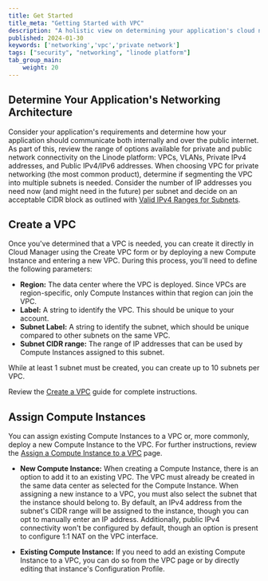 ```yaml
---
title: Get Started
title_meta: "Getting Started with VPC"
description: "A holistic view on determining your application's cloud networking infrastructure, creating a VPC, and assigning your instances to a VPC."
published: 2024-01-30
keywords: ['networking','vpc','private network']
tags: ["security", "networking", "linode platform"]
tab_group_main:
    weight: 20
---
```


## Determine Your Application's Networking Architecture

Consider your application's requirements and determine how your application should communicate both internally and over the public internet. As part of this, review the range of options available for private and public network connectivity on the Linode platform: VPCs, VLANs, Private IPv4 addresses, and Public IPv4/IPv6 addresses. When choosing VPC for private networking (the most common product), determine if segmenting the VPC into multiple subnets is needed. Consider the number of IP addresses you need now (and might need in the future) per subnet and decide on an acceptable CIDR block as outlined with [Valid IPv4 Ranges for Subnets](/docs/products/networking/vpc/guides/subnets/#valid-ipv4-ranges).

## Create a VPC

Once you've determined that a VPC is needed, you can create it directly in Cloud Manager using the Create VPC form or by deploying a new Compute Instance and entering a new VPC. During this process, you'll need to define the following parameters:

- **Region:** The data center where the VPC is deployed. Since VPCs are region-specific, only Compute Instances within that region can join the VPC.
- **Label:** A string to identify the VPC. This should be unique to your account.
- **Subnet Label:** A string to identify the subnet, which should be unique compared to other subnets on the same VPC.
- **Subnet CIDR range:** The range of IP addresses that can be used by Compute Instances assigned to this subnet.

While at least 1 subnet must be created, you can create up to 10 subnets per VPC.

Review the [Create a VPC](/docs/products/networking/vpc/guides/create/) guide for complete instructions.

## Assign Compute Instances

You can assign existing Compute Instances to a VPC or, more commonly, deploy a new Compute Instance to the VPC. For further instructions, review the [Assign a Compute Instance to a VPC](/docs/products/networking/vpc/guides/assign-services/) page.

- **New Compute Instance:** When creating a Compute Instance, there is an option to add it to an existing VPC. The VPC must already be created in the same data center as selected for the Compute Instance. When assigning a new instance to a VPC, you must also select the subnet that the instance should belong to. By default, an IPv4 address from the subnet's CIDR range will be assigned to the instance, though you can opt to manually enter an IP address. Additionally, public IPv4 connectivity won't be configured by default, though an option is present to configure 1:1 NAT on the VPC interface.

- **Existing Compute Instance:** If you need to add an existing Compute Instance to a VPC, you can do so from the VPC page or by directly editing that instance's Configuration Profile.
